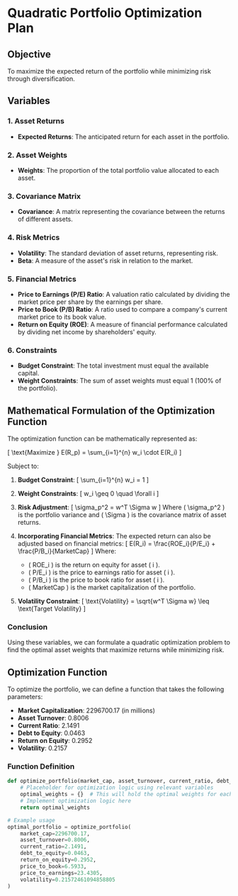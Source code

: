 # Quadratic Portfolio Optimization Plan

## Objective
To maximize the expected return of the portfolio while minimizing risk through diversification.

## Variables

### 1. Asset Returns
- **Expected Returns**: The anticipated return for each asset in the portfolio.

### 2. Asset Weights
- **Weights**: The proportion of the total portfolio value allocated to each asset.

### 3. Covariance Matrix
- **Covariance**: A matrix representing the covariance between the returns of different assets.

### 4. Risk Metrics
- **Volatility**: The standard deviation of asset returns, representing risk.
- **Beta**: A measure of the asset's risk in relation to the market.

### 5. Financial Metrics
- **Price to Earnings (P/E) Ratio**: A valuation ratio calculated by dividing the market price per share by the earnings per share.
- **Price to Book (P/B) Ratio**: A ratio used to compare a company's current market price to its book value.
- **Return on Equity (ROE)**: A measure of financial performance calculated by dividing net income by shareholders' equity.

### 6. Constraints
- **Budget Constraint**: The total investment must equal the available capital.
- **Weight Constraints**: The sum of asset weights must equal 1 (100% of the portfolio).

## Mathematical Formulation of the Optimization Function

The optimization function can be mathematically represented as:

\[
\text{Maximize } E(R_p) = \sum_{i=1}^{n} w_i \cdot E(R_i)
\]

Subject to:

1. **Budget Constraint**:
   \[
   \sum_{i=1}^{n} w_i = 1
   \]

2. **Weight Constraints**:
   \[
   w_i \geq 0 \quad \forall i
   \]

3. **Risk Adjustment**:
   \[
   \sigma_p^2 = w^T \Sigma w
   \]
   Where \( \sigma_p^2 \) is the portfolio variance and \( \Sigma \) is the covariance matrix of asset returns.

4. **Incorporating Financial Metrics**:
   The expected return can also be adjusted based on financial metrics:
   \[
   E(R_i) = \frac{ROE_i}{P/E_i} + \frac{P/B_i}{MarketCap}
   \]
   Where:
   - \( ROE_i \) is the return on equity for asset \( i \).
   - \( P/E_i \) is the price to earnings ratio for asset \( i \).
   - \( P/B_i \) is the price to book ratio for asset \( i \).
   - \( MarketCap \) is the market capitalization of the portfolio.

5. **Volatility Constraint**:
   \[
   \text{Volatility} = \sqrt{w^T \Sigma w} \leq \text{Target Volatility}
   \]

### Conclusion
Using these variables, we can formulate a quadratic optimization problem to find the optimal asset weights that maximize returns while minimizing risk.
## Optimization Function

To optimize the portfolio, we can define a function that takes the following parameters:

- **Market Capitalization**: 2296700.17 (in millions)
- **Asset Turnover**: 0.8006
- **Current Ratio**: 2.1491
- **Debt to Equity**: 0.0463
- **Return on Equity**: 0.2952
- **Volatility**: 0.2157

### Function Definition

```python
def optimize_portfolio(market_cap, asset_turnover, current_ratio, debt_to_equity, return_on_equity, price_to_book, price_to_earnings, volatility):
    # Placeholder for optimization logic using relevant variables
    optimal_weights = {}  # This will hold the optimal weights for each asset
    # Implement optimization logic here
    return optimal_weights

# Example usage
optimal_portfolio = optimize_portfolio(
    market_cap=2296700.17,
    asset_turnover=0.8006,
    current_ratio=2.1491,
    debt_to_equity=0.0463,
    return_on_equity=0.2952,
    price_to_book=6.5933,
    price_to_earnings=23.4305,
    volatility=0.21572461094858805
)
```
